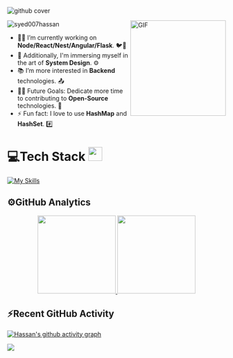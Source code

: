 ![github cover](https://github.com/Syed007Hassan/Syed007Hassan/assets/104893311/dead2d22-a0da-4ab1-8443-c7325b0a057e)
<!-- 

[![An image of @syed007hassan's Holopin badges, which is a link to view their full Holopin profile](https://holopin.me/syed007hassan)](https://holopin.io/@syed007hassan) -->

<!-- <img align="right" alt="GIF" height="160px" src="https://media.giphy.com/media/du3J3cXyzhj75IOgvA/giphy.gif" /> -->
<img align="right" alt="GIF" height="220px" src="https://user-images.githubusercontent.com/104893311/219148682-fd27b1a7-85a4-4ac7-8a49-6025a58fb62c.gif" />

<p align="left"> 
  <img src="https://komarev.com/ghpvc/?username=syed007hassan&label=Profile%20views&color=0e75b6&style=flat" alt="syed007hassan" /> 
<!--   <img alt="GitHub User's stars" src="https://img.shields.io/github/stars/Syed007hassan?label=Stars"> -->
</p>

- 👨‍💻 I’m currently working on **Node/React/Nest/Angular/Flask**. 🐦🔧
- 🚀 Additionally, I'm immersing myself in the art of **System Design**. ⚙️
- 📚 I’m more interested in **Backend** technologies. 📤
- 💪🏼 Future Goals: Dedicate more time to contributing to **Open-Source** technologies. 🌌 
- ⚡ Fun fact: I love to use **HashMap** and **HashSet**. #️⃣

<p>
</p>

# 💻Tech Stack <img src = "https://media2.giphy.com/media/QssGEmpkyEOhBCb7e1/giphy.gif?cid=ecf05e47a0n3gi1bfqntqmob8g9aid1oyj2wr3ds3mg700bl&rid=giphy.gif" width = 32px> 

[![My Skills](https://skillicons.dev/icons?i=aws,babel,bash,bootstrap,c,cpp,cs,css,discord,docker,eclipse,nodejs,express,firebase,git,github,githubactions,go,graphql,heroku,html,java,jquery,js,laravel,linux,mongodb,mysql,nodejs,php,postgres,postman,pug,py,react,sass,spring,stackoverflow,selenium,tailwind,ts,vscode,vite,nestjs,angular,dotnet,flask,jest,redis,sqlite&theme=dark)](https://skillicons.dev)


## ⚙️GitHub Analytics

<p align="center">
<a href="https://github.com/Syed007Hassan">
  <img height="180em" src="https://github-readme-stats-eight-theta.vercel.app/api?username=Syed007Hassan&show_icons=true&theme=algolia&include_all_commits=true&count_private=true"/>
  <img height="180em" src="https://github-readme-stats-eight-theta.vercel.app/api/top-langs/?username=Syed007Hassan&layout=compact&langs_count=8&theme=algolia"/>
</a>
</p>

## ⚡Recent GitHub Activity
 
  [![Hassan's github activity graph](https://github-readme-activity-graph.vercel.app/graph?username=syed007hassan&bg_color=18122B&color=6096B4&line=3A98B9&point=FCFFE7&area=true&hide_border=false)](https://github.com/ashutosh00710/github-readme-activity-graph)
  
 <img src="https://user-images.githubusercontent.com/73097560/115834477-dbab4500-a447-11eb-908a-139a6edaec5c.gif"></a>



